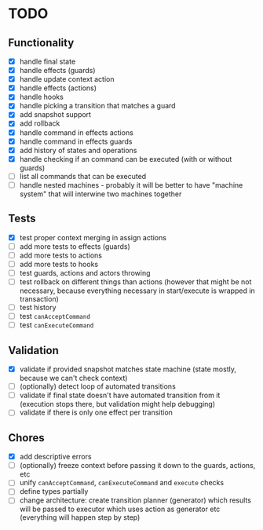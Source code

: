 # TODO

## Functionality

- [x] handle final state
- [x] handle effects (guards)
- [x] handle update context action
- [x] handle effects (actions)
- [x] handle hooks
- [x] handle picking a transition that matches a guard
- [x] add snapshot support
- [x] add rollback
- [x] handle command in effects actions
- [x] handle command in effects guards
- [x] add history of states and operations
- [x] handle checking if an command can be executed (with or without guards)
- [ ] list all commands that can be executed
- [ ] handle nested machines - probably it will be better to have "machine system" that will interwine two machines together

## Tests

- [x] test proper context merging in assign actions
- [ ] add more tests to effects (guards)
- [ ] add more tests to actions
- [ ] add more tests to hooks
- [ ] test guards, actions and actors throwing
- [ ] test rollback on different things than actions (however that might be not necessary, because everything necessary in start/execute is wrapped in transaction)
- [ ] test history
- [ ] test `canAcceptCommand`
- [ ] test `canExecuteCommand` 

## Validation

- [x] validate if provided snapshot matches state machine (state mostly, because we can't check context)
- [ ] (optionally) detect loop of automated transitions
- [ ] validate if final state doesn't have automated transition from it (execution stops there, but validation might help debugging) 
- [ ] validate if there is only one effect per transition

## Chores

- [x] add descriptive errors
- [ ] (optionally) freeze context before passing it down to the guards, actions, etc
- [ ] unify `canAcceptCommand`, `canExecuteCommand` and `execute` checks
- [ ] define types partially
- [ ] change architecture: create transition planner (generator) which results will be passed to executor which uses action as generator etc (everything will happen step by step)
